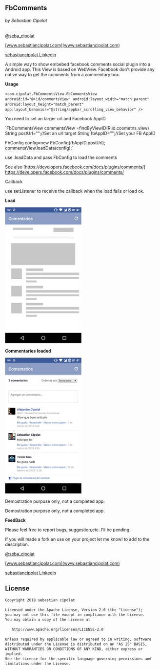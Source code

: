 
## FbComments
###### by Sebastian Cipolat
[@seba_cipolat](http://twitter.com/seba_cipolat)

[www.sebastiancipolat.com](www.sebastiancipolat.com)

[sebastiancipolat Linkedin](www.linkedin.com/in/sebastiancipolat)

A simple way to show embebed facebook comments social plugin into a Android app.
This View is based on WebView.
Facebook don't provide any native way to get the comments from a commentary box.



**Usage**


 `<com.cipolat.FbCommentsView.FbCommentsView
        android:id="@+id/commentsView"
        android:layout_width="match_parent"
        android:layout_height="match_parent"
        app:layout_behavior="@string/appbar_scrolling_view_behavior"
 />`
 
 You need to set an targer url and Facebook AppID
 
 `FbCommentsView commentsView =findByViewID(R.id.coometns_view)
  String postUrl="";//Set an url target
  String fbAppID="";//Set your FB AppID

  FbConfig config=new FbConfig(fbAppID,postUrl);
  commentsView.loadData(config);`
  
  use .loadData and pass FbConfig to load the comments
 
 See also
 [https://developers.facebook.com/docs/plugins/comments/] https://developers.facebook.com/docs/plugins/comments/
 
 Callback 
 
 use setListener to receive the callback when the load fails or load ok.
 

**Load**

<img src='https://github.com/sebacipolat/FbComments/blob/master/load.png' width="250"/>


**Commentaries loaded**

<img src='https://github.com/sebacipolat/FbComments/blob/master/comments.png' width="250"/>

Demostration purpose only, not a completed app.

Demostration purpose only, not a completed app.





  
**FeedBack**

  Please feel free to report bugs, suggestion,etc. I'll be pending.
  
  If you will made a fork an use on your project let me know! to add to the description.

[@seba_cipolat](http://twitter.com/seba_cipolat)

[www.sebastiancipolat.com](www.sebastiancipolat.com)

[sebastiancipolat Linkedin](www.linkedin.com/in/sebastiancipolat)

## License
    Copyright 2018 sebastian cipolat

    Licensed under the Apache License, Version 2.0 (the "License");
    you may not use this file except in compliance with the License.
    You may obtain a copy of the License at

       http://www.apache.org/licenses/LICENSE-2.0

    Unless required by applicable law or agreed to in writing, software
    distributed under the License is distributed on an "AS IS" BASIS,
    WITHOUT WARRANTIES OR CONDITIONS OF ANY KIND, either express or implied.
    See the License for the specific language governing permissions and
    limitations under the License.
